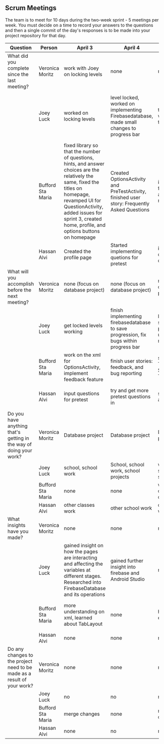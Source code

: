 ## Scrum Meetings
The team is to meet for 10 days during the two-week sprint - 5 meetings per week. You must decide on a time to record your answers to the questions and then a single commit of the day's responses is to be made into your project repository for that day.

Question | Person | April 3 | April 4 | April 5 | April 6 | April 7 | April 8 | April 9 |day | day | day |
------------|---------------------------------------------------------------------|-----|-----|-----|-----|-----|-----|-----|----|-----|-----|                                                              
| What did you complete since the last meeting? | Veronica Moritz | work with Joey on locking levels | none | none | none | none | none | Chapter 1 Lesson 1 resources
|            | Joey Luck | worked on locking levels | level locked, worked on implementing Firebasedatabase, made small changes to progress bar | tried to work with firebase to save data | tried using firebase to save data. Started trying to use SharedPreferences instead to save the data from each level | learned how to use SharedPreferences to save things | made locked levels save under SharedPreferences | got progress bar to save
|            | Bufford Sta Maria | fixed library so that the number of questions, hints, and answer choices are the relatively the same, fixed the titles on homepage, revamped UI for QuestionActivity, added issues for sprint 3, created home, profile, and options buttons on homepage | Created OptionsActivity and PreTestActivity, finished user story: Frequently Asked Questions | implemented feedback and bug reporting | made png images for medals and certificate of completion | none (had rest day) | coded achievements and certificate of completion into the app | Made app tutorials with screenshots, add alertdialog to erase data
|            | Hassan Alvi | Created the profile page | Started implementing quetions for pretest | inputted rest of pretest questions | started inputting lessons | Finished lessons | gathered outside sources | added rest of the questions to the app
| What will you accomplish before the next meeting? | Veronica Moritz | none (focus on database project) | none (focus on database project) | none (focus on database project) | none (focus on database project) | none (focus on database project) | none (focus on database project) | Chapter 1 Lesson 2 resources
|            | Joey Luck | get locked levels working | finish implementing firebasedatabase to save progression, fix bugs within progress bar | learn how to save the progress the user has made | get data from application to save | get progress to save | fix bugs in progress | work on bugs in progress bar
|            | Bufford Sta Maria | work on the xml for OptionsActivity, implement feedback feature | finish user stories: feedback, and bug reporting | start on App Tutorial and Short Tutorial | code images into the app | code images into the app | finish pretest, implement app tutorial and short tutorial | finish making app tutorials
|            | Hassan Alvi | input questions for pretest | try and get more pretest questions in | start lesson activity | finish inputting lessons | start resource links | try and get 10 questions per section on the pretest | do resources links
| Do you have anything that's getting in the way of doing your work? | Veronica Moritz | Database project | Database project | Database project | Database project | Database project | Database project | Database project
|            | Joey Luck | school, school work | School, school work, school projects | work, school, school work | school work, school project | school work, school | school work, school | school, school work
|            | Bufford Sta Maria | none | none | work from other classes | burnout | sick | none | work from other classes
|            | Hassan Alvi | other classes work | other school work | other school work | other work | no | none | no
| What insights have you made? | Veronica Moritz | none | none | none | none | none | none | need better time management
|            | Joey Luck | gained insight on how the pages are interacting and affecting the variables at different stages. Researched into FirebaseDatabase and its operations | gained further insight into firebase and Android Studio | none | none | learned how to use SharedPreferences | none | none
|            | Bufford Sta Maria | more understanding on xml, learned about TabLayout | none | how to use email intent | none | none | how to use AlertDialogs and how to save files into the internal storage | none
|            | Hassan Alvi | none | none | none | none | none | none | no
| Do any changes to the project need to be made as a result of your work? | Veronica Moritz | none | none | none | none | none | none | no
|            | Joey Luck | no | no | no | no | no | no | no
|            | Bufford Sta Maria | merge changes | none | merge changes | none | none | merge changes | none
|            | Hassan Alvi | none | no | none | no | no | none | no
